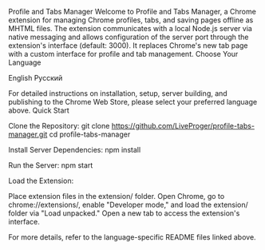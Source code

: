 Profile and Tabs Manager
Welcome to Profile and Tabs Manager, a Chrome extension for managing Chrome profiles, tabs, and saving pages offline as MHTML files. The extension communicates with a local Node.js server via native messaging and allows configuration of the server port through the extension's interface (default: 3000). It replaces Chrome's new tab page with a custom interface for profile and tab management.
Choose Your Language

English
Русский

For detailed instructions on installation, setup, server building, and publishing to the Chrome Web Store, please select your preferred language above.
Quick Start

Clone the Repository:
git clone https://github.com/LiveProger/profile-tabs-manager.git
cd profile-tabs-manager


Install Server Dependencies:
npm install


Run the Server:
npm start


Load the Extension:

Place extension files in the extension/ folder.
Open Chrome, go to chrome://extensions/, enable "Developer mode," and load the extension/ folder via "Load unpacked."
Open a new tab to access the extension's interface.



For more details, refer to the language-specific README files linked above.